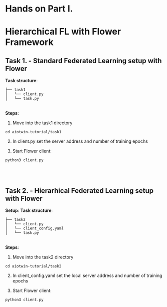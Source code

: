 # Hands on Part I.
# Hierarchical FL with Flower Framework
## Task 1. - Standard Federated Learning setup with Flower

**Task structure**:  
```
├── task1 
│   └── client.py  
│   └── task.py
```

&nbsp;  
**Steps**:
1. Move into the task1 directory
```
cd aiotwin-tutorial/task1
```
2. In client.py set the server address and number of training epochs

3. Start Flower client:
```
python3 client.py
```
&nbsp;  
&nbsp;  

## Task 2. - Hierarhical Federated Learning setup with Flower
**Setup**:
**Task structure**: 
```
├── task2  
│   └── client.py  
│   └── client_config.yaml  
│   └── task.py
```
  
&nbsp;  
**Steps**:
1. Move into the task2 directory
```
cd aiotwin-tutorial/task2
```
2. In client_config.yaml set the local server address and number of training epochs

3. Start Flower client:
```
python3 client.py
```


